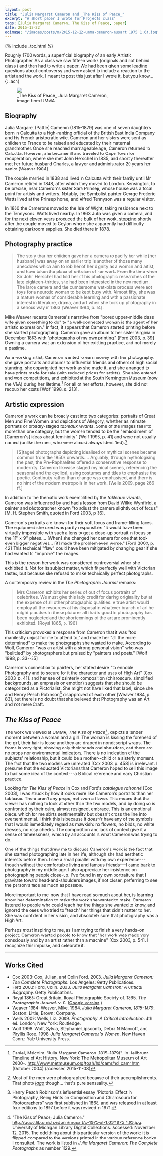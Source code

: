 ```yaml
---
layout: post
title: "Julia Margaret Cameron and _The Kiss of Peace_"
excerpt: "A short paper I wrote for Projects class"
tags: [Julia Margaret Cameron, The Kiss of Peace, paper]
date: 2015-12-22
ogimage: "/images/posts/m/2015-12-22-umma-cameron-musart_1975_1.63.jpg"
---
```


{% include _toc.html %}

Roughly 1700 words, a superficial biography of an early Artistic Photographer. As a class we saw fifteen works (originals and not behind glass!) and then had to write a paper. We had been given some leading questions about controversy and were asked to include a reaction to the artist and the work. I meant to post this just after I wrote it, but you know...  
{: .acn}


<figure class="image-m">
  <img src="/images/posts/m/2015-12-22-umma-cameron-musart_1975_1.63.jpg">
  <figcaption>
    <span class="image-m-caption" markdown="1">_The Kiss of Peace_</span>
    <span class="image-m-credit">Julia Margaret Cameron, <br> image from UMMA</span>
  </figcaption>
</figure>


## Biography

Julia Margaret (Pattle) Cameron (1815–1879) was one of seven daughters born in Calcutta to a high-ranking official of the British East India Company and his French aristocratic wife. Cameron and her sisters were sent as children to France to be raised and educated by their maternal grandmother. Once she reached marriageable age, Cameron returned to Calcutta. However, she became ill and traveled to Cape Town for recuperation, where she met John Herschel in 1835, and shortly thereafter met her future husband Charles, a lawyer and administrator 20 years her senior [Weaver 1984].

The couple married in 1838 and lived in Calcutta with their family until Mr Cameron retired in 1848, after which they moved to London. Kensington, to be precise, near Cameron's sister Sara Prinsep, whose house was a focal point for artists and writers. Notably, the Symbolist painter George Frederic Watts lived at the Prinsep home, and Alfred Tennyson was a regular visitor.

In 1860 the Camerons moved to the Isle of Wight, taking residence next to the Tennysons. Watts lived nearby. In 1863 Julia was given a camera, and for the next eleven years produced the bulk of her work, stopping shortly after the couple moved to Ceylon where she apparently had difficulty obtaining darkroom supplies. She died there in 1878.

## Photography practice

> The story that her children gave her a camera to pacify her while [her husband] was away on an earlier trip is another of those many anecdotes which aim to rob her of her dignity as a woman and artist, and have taken the place of criticism of her work. From the time when Sir John Herschel had told her of his photographic researches of the late eighteen-thirties, she had been interested in the new medium. The large camera and the cumbersome wet-plate process were not toys for a neurotic woman to be kept busy with. Almost fifty, she was a mature woman of considerable learning and with a passionate interest in literature, drama, and art when she took up photography in a serious way in 1863 [Weaver 1984, p. 14].

Mike Weaver recasts Cameron's narrative from "bored upper-middle class wife given something to do" to "a well-connected woman is the agent of her artistic expression." In fact, it appears that Cameron started printing before she started photographing. Cameron gave an album to her sister Virginia in December 1863 with "photographs of my own printing." [Ford 2003, p. 39] Owning a camera was an extension of her existing practice, and not merely a pastime.

As a working artist, Cameron wanted to earn money with her photography: she gave portraits and albums to influential friends and others of high social standing, she copyrighted her work as she made it, and she arranged to have prints made for sale (with reduced prices for artists). She also entered and won competitions, and exhibited at the South Kensington Museum (now the V&A) during her lifetime.[^metmu] For all of her efforts, however, she did not recoup her costs [Wolf 1998, p. 213].

## Artistic expression

Cameron's work can be broadly cast into two categories: portraits of Great Men and Fine Women, and depictions of Allegory, whether as intimate portraits or broadly-staged _tableaux vivants_. Some of the images fall into more than one category, but the women tended to be the "embodiment of [Cameron's] ideas about femininity" [Wolf 1998, p. 41] and were not usually named (unlike the men, who were almost always identified).[^iago]

> [S]taged photographs depicting idealised or mythical scenes became common from the 1850s onwards.... Arguably, through mythologising the past, the Pre-Raphaelites offered a conservative response to modernity. Cameron likewise staged mythical scenes, referencing the seasonal and the cyclical, using costumes and titles to emphasise the poetic. Continuity rather than change was emphasised, and there is no hint of the modern metropolis in her work. [Wells 2009, page 266 ff.]

In addition to the thematic work exemplified by the _tableaux vivants_, Cameron was influenced by and had a lesson from David Wilkie Wynfield, a painter and photographer known "to adjust the camera slightly out of focus" [M. H. Stephen Smith, quoted in Ford 2003, p 36].

Cameron's portraits are known for their soft focus and frame-filling faces. The equipment she used was partly responsible: "it would have been virtually impossible with such a lens to get a close-up portrait in focus on the 11\" × 9\" plates.... [When] she changed her camera for one that took even bigger negatives... [it] made the problem even worse." [Ford 2003, p. 42] This technical "flaw" could have been mitigated by changing gear if she had wanted to "improve" the images.

This is the reason her work was considered controversial when she exhibited it. Not for its subject matter, which fit perfectly well with Victorian tastes, but because she refused to make technically perfect photographs.

A contemporary review in the _The Photographic Journal_ remarks:

> Mrs Cameron exhibits her series of out of focus portraits of celebrities. We must give this lady credit for daring originality but at the expense of all other photographic qualities. A true artist would employ all the resources at his disposal in whatever branch of art he might practise. In these pictures all that is good in photography has been neglected and the shortcomings of the art are prominently exhibited. [Royal 1865, p. 196]

This criticism provoked a response from Cameron that it was "too manifestly unjust for me to attend to," and made her "all the more determined" to make the photographs she wanted to make. According to Wolf, Cameron "was an artist with a strong personal vision" who was "belittled" by photographers but praised by "painters and poets." [Wolf 1998, p. 33--35]

Cameron's connection to painters, her stated desire "to ennoble Photography and to secure for it the character and uses of High Art" [Cox 2003, p. 41], and her use of painterly composition (chiaroscuro, simplified backgrounds, an emphasis on emotion) suggests that she should be categorized as a Pictorialist. She might not have liked that label, since she and Henry Peach Robinson[^essay] disapproved of each other [Weaver 1984, p. 83], but there is no doubt that she believed that Photography was an Art and not mere Craft.


## _The Kiss of Peace_

The work we viewed at UMMA, _The Kiss of Peace_[^umma], depicts a tender moment between a woman and a girl. The woman is kissing the forehead of the girl, their hair is loose and they are draped in nondescript wraps. The frame is very tight, showing only their heads and shoulders, and there are no props nor environmental indicators. There is no indication of the subjects' relationship, but it could be a mother--child or a sisterly moment. The fact that the two models are unrelated [Cox 2003, p. 458] is irrelevant. I presume that the educated Victorians that Cameron hoped to sell this image to had some idea of the context---a Biblical reference and early Christian practice.

Looking for _The Kiss of Peace_ in Cox and Ford's _catalogue raisonné_ [Cox 2003], I was struck by how it looks more like Cameron's portraits than her tableaux. There aren't any props, not even a flower. This means that the viewer has nothing to look at other than the two models, and by doing so is confronted by their calm, almost resigned, embrace. This is an emotional piece, which for me skirts sentimentality but doesn't cross the line into oversentimental. I think this is because it *doesn't* have any of the symbols that I would immediately regard as mawkish: no flowers, no birds, no white dresses, no rosy cheeks. The composition and lack of context give it a sense of timelessness, which by all accounts is what Cameron was trying to do.

One of the things that drew me to discuss Cameron's work is the fact that she started photographing late in her life, although she had aesthetic interests before then. I see a small parallel with my own experience---though without the comfortable living and famous friends---I came back to photography in my middle age. I also appreciate her insistence on photographing people close-up. I've found in my own portraiture that I gravitate toward head-and-shoulders images, if not closer, preferring to see the person's face as much as possible.

More important to me, now that I have read so much about her, is learning about her determination to make the work she wanted to make. Cameron listened to people who could teach her the things she wanted to know, and ignored the ones who tried to "teach" her things that didn't matter to her. She was confident in her vision, and absolutely sure that photography was a High Art.

Perhaps *most* inspiring to me, as I am trying to finish a very hands-on project: Cameron wanted people to know that "her work was made very consciously and by an artist rather than a machine" [Cox 2003, p. 54]. I recognize this impulse, and celebrate it.


[^umma]: "The Kiss of Peace; Julia Cameron." http://quod.lib.umich.edu/m/musart/x-1975-sl-1.63/1975_1.63.jpg. University of Michigan Library Digital Collections. Accessed: November 12, 2015. The odd thing about this particular version of the work: it is flipped compared to the versions printed in the various reference books I consulted. The work is listed in _Julia Margaret Cameron: The Complete Photographs_ as number 1129.

[^iago]: Most of the men were photographed because of their accomplishments. That photo [_Iago_](/images/posts/m/2015-12-22-iago-from-wikipedia.jpg "Iago, by Julia Margaret Cameron") though... that's pure sensuality.

[^metmu]: Daniel, Malcolm. "Julia Margaret Cameron (1815–1879)". In Heilbrunn Timeline of Art History. New York: The Metropolitan Museum of Art, 2000–. http://www.metmuseum.org/toah/hd/camr/hd_camr.htm (October 2004) (accessed 2015-11-08)

[^essay]: Henry Peach Robinson's influential essay "Pictorial Effect in Photography, Being Hints on Composition and Chiaroscuro for Photographers" was first published in 1868, and was released in at least four editions to 1897 before it was revived in 1971.

---

## Works Cited

* Cox 2003: Cox, Julian, and Colin Ford. 2003. _Julia Margaret Cameron: The Complete Photographs_. Los Angeles: Getty Publications.
* Ford 2003: Ford, Colin. 2003. _Julia Margaret Cameron: A Critical Biography_. Getty Publications.
* Royal 1865: Great Britain, Royal Photographic Society of. 1865. _The
Photographic Journal_. v. 9. ([Google version](https://books.google.com/books?id=v1pLAQAAIAAJ).)
* Weaver 1984: Weaver, Mike. 1984. _Julia Margaret Cameron, 1815-1879_. Boston: Little, Brown; Company.
* Wells 2009: Wells, Liz. 2009. _Photography: A Critical Introduction_. 4th ed. London; New York: Routledge.
* Wolf 1998: Wolf, Sylvia, Stephanie Lipscomb, Debra N Mancoff, and Phyllis Rose. 1998. _Julia Margaret Cameron's Women_. New Haven Conn.: Yale University Press.
